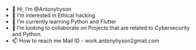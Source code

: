- 👋 Hi, I’m @Antonyhyson
- 👀 I’m interested in Ethical hacking  
- 🌱 I’m currently learning Python and Flutter
- 💞️ I’m looking to collaborate on Projects that are related to Cybersecurity and Python.
- 📫 How to reach me Mail ID - work.antonyhyson2gmail.com

<!---
Antonyhyson/Antonyhyson is a ✨ special ✨ repository because its `README.md` (this file) appears on your GitHub profile.
You can click the Preview link to take a look at your changes.
--->
